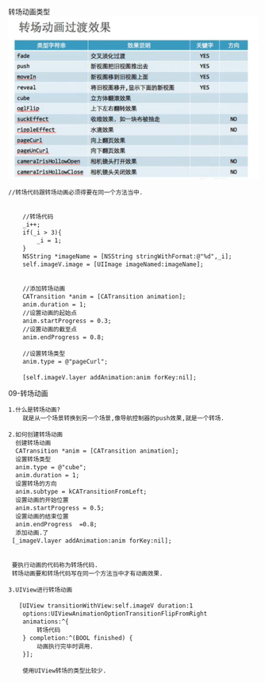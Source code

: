 转场动画类型
![](/assets/Snip20170107_1.png)
```
//转场代码跟转场动画必须得要在同一个方法当中.
    
    
    //转场代码
    _i++;
    if(_i > 3){
        _i = 1;
    }
    NSString *imageName = [NSString stringWithFormat:@"%d",_i];
    self.imageV.image = [UIImage imageNamed:imageName];
    
    
    //添加转场动画
    CATransition *anim = [CATransition animation];
    anim.duration = 1;
    //设置动画的起始点
    anim.startProgress = 0.3;
    //设置动画的截至点
    anim.endProgress = 0.8;
    
    //设置转场类型
    anim.type = @"pageCurl";
    
    [self.imageV.layer addAnimation:anim forKey:nil];
```
09-转场动画
	
	1.什么是转场动画?
		就是从一个场景转换到另一个场景,像导航控制器的push效果,就是一个转场.
	
	2.如何创建转场动画
	  创建转场动画
      CATransition *anim = [CATransition animation];
      设置转场类型
      anim.type = @"cube";
      anim.duration = 1;
      设置转场的方向
      anim.subtype = kCATransitionFromLeft;
	  设置动画的开始位置
      anim.startProgress = 0.5;
	  设置动画的结束位置
      anim.endProgress  =0.8;
      添加动画.了
     [_imageV.layer addAnimation:anim forKey:nil];


	 要执行动画的代码称为转场代码.
	 转场动画要和转场代码写在同一个方法当中才有动画效果.
	 
	3.UIView进行转场动画
	 	
	   [UIView transitionWithView:self.imageV duration:1 
	    options:UIViewAnimationOptionTransitionFlipFromRight 
	    animations:^{
        	转场代码
        } completion:^(BOOL finished) {
        	动画执行完毕时调用.
    	}];
	    
	    使用UIView转场的类型比较少.